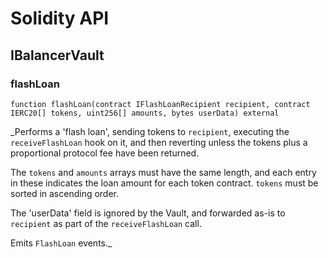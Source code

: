 # Solidity API

## IBalancerVault

### flashLoan

```solidity
function flashLoan(contract IFlashLoanRecipient recipient, contract IERC20[] tokens, uint256[] amounts, bytes userData) external
```

\_Performs a 'flash loan', sending tokens to `recipient`, executing the `receiveFlashLoan` hook on it,
and then reverting unless the tokens plus a proportional protocol fee have been returned.

The `tokens` and `amounts` arrays must have the same length, and each entry in these indicates the loan amount
for each token contract. `tokens` must be sorted in ascending order.

The 'userData' field is ignored by the Vault, and forwarded as-is to `recipient` as part of the
`receiveFlashLoan` call.

Emits `FlashLoan` events.\_
